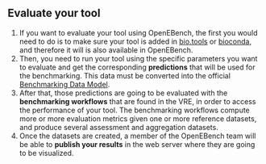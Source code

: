 Evaluate your tool
------------------
1.	If you want to evaluate your tool using OpenEBench, the first you would need to do is to make sure your tool is added in [bio.tools](https://bio.tools/) or [bioconda](https://anaconda.org/bioconda), and therefore it will is also available in OpenEBench.
2.	Then, you need to run your tool using the specific parameters you want to evaluate and get the corresponding **predictions** that will be used for the benchmarking. This data must be converted into the official [Benchmarking Data Model](https://github.com/inab/benchmarking-data-model/tree/master/json-schemas/1.0.x).
4.	After that, those predictions are going to be evaluated with the **benchmarking workflows** that are found in the VRE, in order to access the performance of your tool. The benchmarking workflows compute more or more evaluation metrics given one or more reference datasets, and produce several assessment and aggregation datasets.
5.	Once the datasets are created, a member of the OpenEBench team will be able to **publish your results** in the web server where they are going to be visualized.
